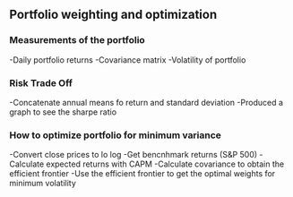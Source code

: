 ## Portfolio weighting and optimization


### Measurements of the portfolio
-Daily portfolio returns
-Covariance matrix
-Volatility of portfolio

### Risk Trade Off

-Concatenate annual means fo return and standard deviation
-Produced a graph to see the sharpe ratio

### How to optimize portfolio for minimum variance

-Convert close prices to lo log
-Get bencnhmark returns (S&P 500)
-Calculate expected returns with CAPM
-Calculate covariance to obtain the efficient frontier
-Use the efficient frontier to get the optimal weights for minimum volatility



